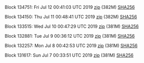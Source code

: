 Block 134751: Fri Jul 12 00:41:03 UTC 2019 [zip](https://dash-bootstrap.ams3.digitaloceanspaces.com/testnet/2019-07-12/bootstrap.dat.zip) (382M) [SHA256](https://dash-bootstrap.ams3.digitaloceanspaces.com/testnet/2019-07-12/sha256.txt)

Block 134150: Thu Jul 11 00:48:41 UTC 2019 [zip](https://dash-bootstrap.ams3.digitaloceanspaces.com/testnet/2019-07-11/bootstrap.dat.zip) (382M) [SHA256](https://dash-bootstrap.ams3.digitaloceanspaces.com/testnet/2019-07-11/sha256.txt)

Block 133515: Wed Jul 10 00:47:29 UTC 2019 [zip](https://dash-bootstrap.ams3.digitaloceanspaces.com/testnet/2019-07-10/bootstrap.dat.zip) (381M) [SHA256](https://dash-bootstrap.ams3.digitaloceanspaces.com/testnet/2019-07-10/sha256.txt)

Block 132881: Tue Jul  9 00:36:12 UTC 2019 [zip](https://dash-bootstrap.ams3.digitaloceanspaces.com/testnet/2019-07-09/bootstrap.dat.zip) (381M) [SHA256](https://dash-bootstrap.ams3.digitaloceanspaces.com/testnet/2019-07-09/sha256.txt)

Block 132257: Mon Jul  8 00:42:53 UTC 2019 [zip](https://dash-bootstrap.ams3.digitaloceanspaces.com/testnet/2019-07-08/bootstrap.dat.zip) (381M) [SHA256](https://dash-bootstrap.ams3.digitaloceanspaces.com/testnet/2019-07-08/sha256.txt)

Block 131617: Sun Jul  7 00:33:51 UTC 2019 [zip](https://dash-bootstrap.ams3.digitaloceanspaces.com/testnet/2019-07-07/bootstrap.dat.zip) (381M) [SHA256](https://dash-bootstrap.ams3.digitaloceanspaces.com/testnet/2019-07-07/sha256.txt)
